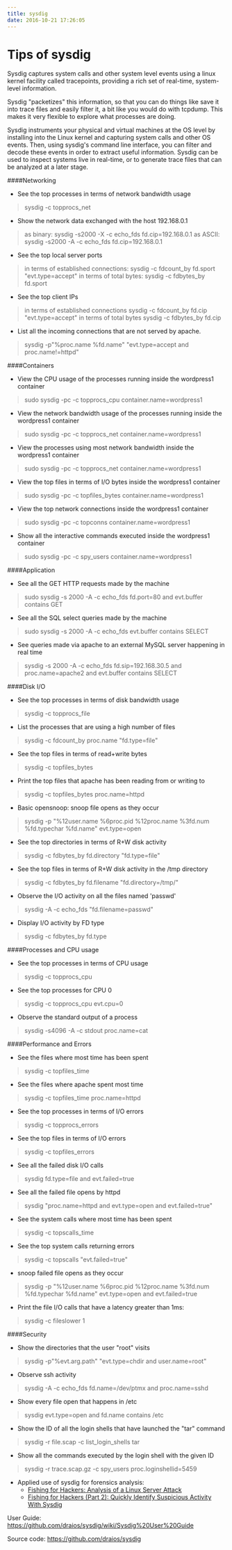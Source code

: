 ```yaml
---
title: sysdig
date: 2016-10-21 17:26:05
---
```


# Tips of sysdig

Sysdig captures system calls and other system level events using a linux kernel facility called tracepoints, providing a rich set of real-time, system-level information.

Sysdig "packetizes" this information, so that you can do things like save it into trace files and easily filter it, a bit like you would do with tcpdump. This makes it very flexible to explore what processes are doing.

Sysdig instruments your physical and virtual machines at the OS level by installing into the Linux kernel and capturing system calls and other OS events. Then, using sysdig's command line interface, you can filter and decode these events in order to extract useful information. Sysdig can be used to inspect systems live in real-time, or to generate trace files that can be analyzed at a later stage.

####Networking
* See the top processes in terms of network bandwidth usage
> sysdig -c topprocs_net

* Show the network data exchanged with the host 192.168.0.1
> as binary:
> sysdig -s2000 -X -c echo_fds fd.cip=192.168.0.1
as ASCII:
> sysdig -s2000 -A -c echo_fds fd.cip=192.168.0.1

* See the top local server ports
> in terms of established connections:
> sysdig -c fdcount_by fd.sport "evt.type=accept"
> in terms of total bytes:
> sysdig -c fdbytes_by fd.sport

* See the top client IPs
> in terms of established connections
> sysdig -c fdcount_by fd.cip "evt.type=accept"
> in terms of total bytes
> sysdig -c fdbytes_by fd.cip

* List all the incoming connections that are not served by apache.
> sysdig -p"%proc.name %fd.name" "evt.type=accept and proc.name!=httpd"

####Containers
* View the CPU usage of the processes running inside the wordpress1 container
> sudo sysdig -pc -c topprocs_cpu container.name=wordpress1

* View the network bandwidth usage of the processes running inside the wordpress1 container
> sudo sysdig -pc -c topprocs_net container.name=wordpress1

* View the processes using most network bandwidth inside the wordpress1 container
> sudo sysdig -pc -c topprocs_net container.name=wordpress1

* View the top files in terms of I/O bytes inside the wordpress1 container
> sudo sysdig -pc -c topfiles_bytes container.name=wordpress1

* View the top network connections inside the wordpress1 container
> sudo sysdig -pc -c topconns container.name=wordpress1

* Show all the interactive commands executed inside the wordpress1 container
> sudo sysdig -pc -c spy_users container.name=wordpress1

####Application
* See all the GET HTTP requests made by the machine
> sudo sysdig -s 2000 -A -c echo_fds fd.port=80 and evt.buffer contains GET

* See all the SQL select queries made by the machine
> sudo sysdig -s 2000 -A -c echo_fds evt.buffer contains SELECT

* See queries made via apache to an external MySQL server happening in real time
> sysdig -s 2000 -A -c echo_fds fd.sip=192.168.30.5 and proc.name=apache2 and evt.buffer contains SELECT

####Disk I/O
* See the top processes in terms of disk bandwidth usage
> sysdig -c topprocs_file

* List the processes that are using a high number of files
> sysdig -c fdcount_by proc.name "fd.type=file"

* See the top files in terms of read+write bytes
> sysdig -c topfiles_bytes

* Print the top files that apache has been reading from or writing to
> sysdig -c topfiles_bytes proc.name=httpd

* Basic opensnoop: snoop file opens as they occur
> sysdig -p "%12user.name %6proc.pid %12proc.name %3fd.num %fd.typechar %fd.name" evt.type=open

* See the top directories in terms of R+W disk activity
> sysdig -c fdbytes_by fd.directory "fd.type=file"

* See the top files in terms of R+W disk activity in the /tmp directory
> sysdig -c fdbytes_by fd.filename "fd.directory=/tmp/"

* Observe the I/O activity on all the files named 'passwd'
> sysdig -A -c echo_fds "fd.filename=passwd"

* Display I/O activity by FD type
> sysdig -c fdbytes_by fd.type

####Processes and CPU usage
* See the top processes in terms of CPU usage
> sysdig -c topprocs_cpu

* See the top processes for CPU 0
> sysdig -c topprocs_cpu evt.cpu=0

* Observe the standard output of a process
> sysdig -s4096 -A -c stdout proc.name=cat

####Performance and Errors

* See the files where most time has been spent
> sysdig -c topfiles_time

* See the files where apache spent most time
> sysdig -c topfiles_time proc.name=httpd

* See the top processes in terms of I/O errors
> sysdig -c topprocs_errors

* See the top files in terms of I/O errors
> sysdig -c topfiles_errors

* See all the failed disk I/O calls
> sysdig fd.type=file and evt.failed=true

* See all the failed file opens by httpd
> sysdig "proc.name=httpd and evt.type=open and evt.failed=true"

* See the system calls where most time has been spent
> sysdig -c topscalls_time

* See the top system calls returning errors
> sysdig -c topscalls "evt.failed=true"

* snoop failed file opens as they occur
> sysdig -p "%12user.name %6proc.pid %12proc.name %3fd.num %fd.typechar %fd.name" evt.type=open and evt.failed=true

* Print the file I/O calls that have a latency greater than 1ms:
> sysdig -c fileslower 1

####Security

* Show the directories that the user "root" visits
> sysdig -p"%evt.arg.path" "evt.type=chdir and user.name=root"

* Observe ssh activity
> sysdig -A -c echo_fds fd.name=/dev/ptmx and proc.name=sshd

* Show every file open that happens in /etc
> sysdig evt.type=open and fd.name contains /etc

* Show the ID of all the login shells that have launched the "tar" command
> sysdig -r file.scap -c list_login_shells tar

* Show all the commands executed by the login shell with the given ID
> sysdig -r trace.scap.gz -c spy_users proc.loginshellid=5459

* Applied use of sysdig for forensics analysis:
  * [Fishing for Hackers: Analysis of a Linux Server Attack](http://draios.com/fishing-for-hackers/)
  * [Fishing for Hackers (Part 2): Quickly Identify Suspicious Activity With Sysdig](http://draios.com/fishing-for-hackers-part-2/)


User Guide: <https://github.com/draios/sysdig/wiki/Sysdig%20User%20Guide>

Source code: <https://github.com/draios/sysdig>

